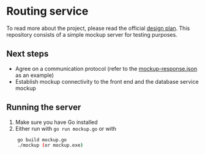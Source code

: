 # Routing service

To read more about the project, please read the official [design plan](https://github.com/Greennav/greennav.github.io/blob/master/wiki/Roadmap.md#design-plan). This repository consists of a simple mockup server for testing purposes.

## Next steps

- Agree on a communication protocol (refer to the [mockup-response.json](mockup-response.json) as an example)
- Establish mockup connectivity to the front end and the database service mockup

## Running the server

1. Make sure you have Go installed
2. Either run with `go run mockup.go` or with 
```bash
    go build mockup.go
    ./mockup (or mockup.exe)
```